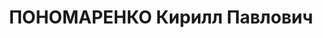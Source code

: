 ---
title: ПОНОМАРЕНКО Кирилл Павлович
description: "Род. в 1903, Оренбургская губ., Орский уезд, хут. Алексеевка, украинец.\
  \ Проживал: Свердловская обл., Кировградский р-н, п. Левиха. Трест \"Уралмедьруда\"\
  , Левихинское рудоуправление, управляющий. \n  Арестован 11.03.1937. Приговор: 04.05.1937\
  \ – ВМН. Расстрелян 04.05.1937"
---